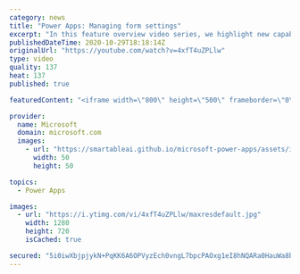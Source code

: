 ```yaml
---
category: news
title: "Power Apps: Managing form settings"
excerpt: "In this feature overview video series, we highlight new capabilities included in the latest update to Microsoft Power Apps.  Improvements to Microsoft Power Apps for managing form settings and events allow users to set various features on a form in the new modern designer.   Get the most out of Power"
publishedDateTime: 2020-10-29T18:18:14Z
originalUrl: "https://youtube.com/watch?v=4xfT4uZPLlw"
type: video
quality: 137
heat: 137
published: true

featuredContent: "<iframe width=\"800\" height=\"500\" frameborder=\"0\" src=\"https://www.youtube.com/embed/4xfT4uZPLlw\" allow=\"accelerometer; autoplay; encrypted-media; gyroscope; picture-in-picture\" allowfullscreen></iframe>"

provider:
  name: Microsoft
  domain: microsoft.com
  images:
    - url: "https://smartableai.github.io/microsoft-power-apps/assets/images/organizations/microsoft.com-50x50.jpg"
      width: 50
      height: 50

topics:
  - Power Apps

images:
  - url: "https://i.ytimg.com/vi/4xfT4uZPLlw/maxresdefault.jpg"
    width: 1280
    height: 720
    isCached: true

secured: "5i0iwXbjpjykN+PqKK6A6OPVyzEch0vngL7bpcPAOxg1eI8hNQARa0HauWa8bYC6Rk2Eos6Ca2CMdmcVk28fxLYf1DigBIqFFzngUmD9AKaZl0oftqkGpv5IPsO/GrMdL2JW9/jmZmw/8jPHBVDdks8Zgjwl7F/+66aA5E65PbrERJvgPXtz40oQPs1wYDoXmmJgQE0OCLS0hqVf2KzDJo7AoqeMY+Ozmoj6HddGLJmieGhFuSvewqf/mGOucrMOn2fPazy/jQoXIrrUCdsLktkuwK0Nj6foYVlm+3kVUDlbPsYnAV4lPvTmXk2KmruI0HYcvJffonrxvFqE7AuyM9RezrpeMD+GZn1uS+ZG08SwzLrpPJUqSNokhFGVvzbu7xDm4MctVV/V2H7IIAE7EhS2fVMJXArMJXwYzt0VToTKrDkOxqKIX4sWv4tdtTiZ;jDbnZAl/k/JJOlwc+Qfg5g=="
---
```


